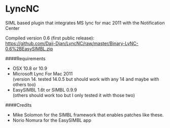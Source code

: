 LyncNC
======

SIML based plugin that integrates MS lync for mac 2011 with the Notification Center

Compiled version 0.6 (first public release):<br/>
https://github.com/Daij-Djan/LyncNC/raw/master/Binary-LyNC-0.6%2BEasySIMBL.zip

####Requirements
- OSX 10.8 or 10.9
- Microsoft Lync For Mac 2011<br/>
 (version 14. tested 14.0.5 but should work with any 14 and maybe with others too)
- EasySIMBL 1.6t or SIMBL 0.9.9<br/>
 (others should work too but I only tested it with those two)

####Credits
- Mike Solomon for the SIMBL framework that enables patches like these.
- Norio Nomura for the EasySIMBL app